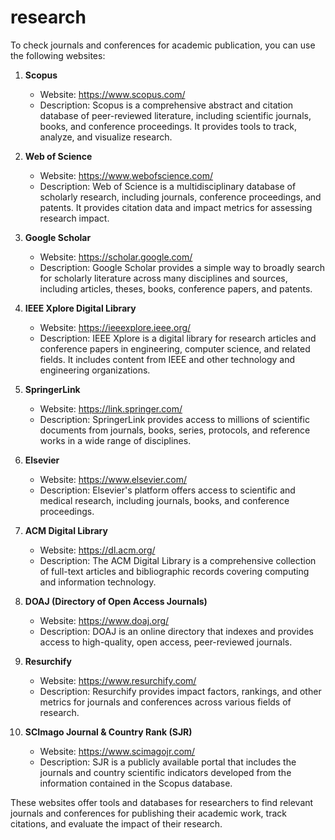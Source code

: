 # research
To check journals and conferences for academic publication, you can use the following websites:

1. **Scopus**
   - Website: https://www.scopus.com/
   - Description: Scopus is a comprehensive abstract and citation database of peer-reviewed literature, including scientific journals, books, and conference proceedings. It provides tools to track, analyze, and visualize research.

2. **Web of Science**
   - Website: https://www.webofscience.com/
   - Description: Web of Science is a multidisciplinary database of scholarly research, including journals, conference proceedings, and patents. It provides citation data and impact metrics for assessing research impact.

3. **Google Scholar**
   - Website: https://scholar.google.com/
   - Description: Google Scholar provides a simple way to broadly search for scholarly literature across many disciplines and sources, including articles, theses, books, conference papers, and patents.

4. **IEEE Xplore Digital Library**
   - Website: https://ieeexplore.ieee.org/
   - Description: IEEE Xplore is a digital library for research articles and conference papers in engineering, computer science, and related fields. It includes content from IEEE and other technology and engineering organizations.

5. **SpringerLink**
   - Website: https://link.springer.com/
   - Description: SpringerLink provides access to millions of scientific documents from journals, books, series, protocols, and reference works in a wide range of disciplines.

6. **Elsevier**
   - Website: https://www.elsevier.com/
   - Description: Elsevier's platform offers access to scientific and medical research, including journals, books, and conference proceedings.

7. **ACM Digital Library**
   - Website: https://dl.acm.org/
   - Description: The ACM Digital Library is a comprehensive collection of full-text articles and bibliographic records covering computing and information technology.

8. **DOAJ (Directory of Open Access Journals)**
   - Website: https://www.doaj.org/
   - Description: DOAJ is an online directory that indexes and provides access to high-quality, open access, peer-reviewed journals.

9. **Resurchify**
   - Website: https://www.resurchify.com/
   - Description: Resurchify provides impact factors, rankings, and other metrics for journals and conferences across various fields of research.

10. **SCImago Journal & Country Rank (SJR)**
    - Website: https://www.scimagojr.com/
    - Description: SJR is a publicly available portal that includes the journals and country scientific indicators developed from the information contained in the Scopus database. 

These websites offer tools and databases for researchers to find relevant journals and conferences for publishing their academic work, track citations, and evaluate the impact of their research.
